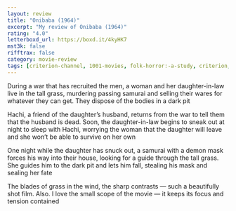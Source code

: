 ```yaml
---
layout: review
title: "Onibaba (1964)"
excerpt: "My review of Onibaba (1964)"
rating: "4.0"
letterboxd_url: https://boxd.it/4kyHK7
mst3k: false
rifftrax: false
category: movie-review
tags: [criterion-channel, 1001-movies, folk-horror:-a-study, criterion, kaidan]
---
```


During a war that has recruited the men, a woman and her daughter-in-law live in the tall grass, murdering passing samurai and selling their wares for whatever they can get. They dispose of the bodies in a dark pit

Hachi, a friend of the daughter’s husband, returns from the war to tell them that the husband is dead. Soon, the daughter-in-law begins to sneak out at night to sleep with Hachi, worrying the woman that the daughter will leave and she won’t be able to survive on her own

One night while the daughter has snuck out, a samurai with a demon mask forces his way into their house, looking for a guide through the tall grass. She guides him to the dark pit and lets him fall, stealing his mask and sealing her fate

The blades of grass in the wind, the sharp contrasts — such a beautifully shot film. Also. I love the small scope of the movie — it keeps its focus and tension contained
